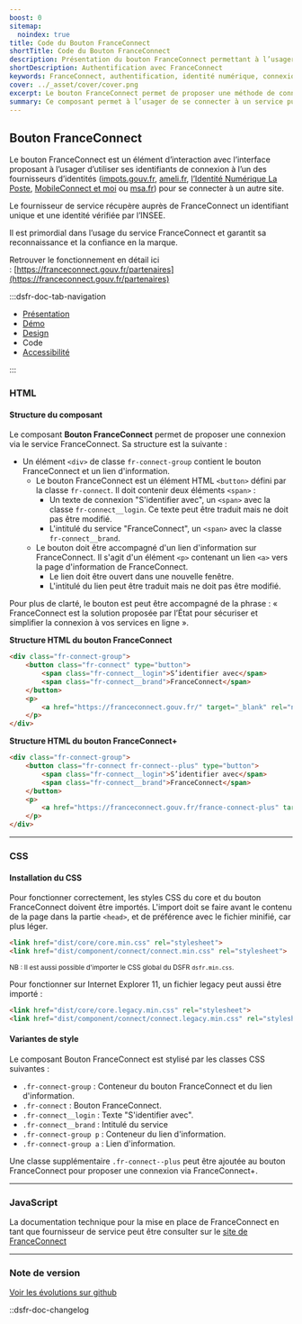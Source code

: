 ```yaml
---
boost: 0
sitemap:
  noindex: true
title: Code du Bouton FranceConnect
shortTitle: Code du Bouton FranceConnect
description: Présentation du bouton FranceConnect permettant à l’usager de s’authentifier via un fournisseur d’identité officiel reconnu par l’État.
shortDescription: Authentification avec FranceConnect
keywords: FranceConnect, authentification, identité numérique, connexion, bouton, DSFR, sécurité, accessibilité
cover: ../_asset/cover/cover.png
excerpt: Le bouton FranceConnect permet de proposer une méthode de connexion sécurisée en utilisant l’identité numérique d’un fournisseur agréé. Il s’intègre dans les interfaces comme premier choix d’authentification.
summary: Ce composant permet à l’usager de se connecter à un service public en ligne via FranceConnect, solution officielle d’identification. Il garantit la fiabilité de l’identité transmise et s’intègre comme option d’authentification prioritaire. Le bouton suit des règles d’intégration strictes pour assurer sa clarté, éviter toute confusion avec d’autres services et maintenir la confiance dans la marque FranceConnect.
---
```


## Bouton FranceConnect

Le bouton FranceConnect est un élément d’interaction avec l’interface proposant à l’usager d’utiliser ses identifiants de connexion à l’un des fournisseurs d’identités ([impots.gouv.fr](http://impots.gouv.fr/), [ameli.fr](http://ameli.fr/), [l’Identité Numérique La Poste](https://lidentitenumerique.laposte.fr/), [MobileConnect et moi](https://www.yris.eu/fr/) ou [msa.fr](http://msa.fr/)) pour se connecter à un autre site.

Le fournisseur de service récupère auprès de FranceConnect un identifiant unique et une identité vérifiée par l’INSEE.

Il est primordial dans l’usage du service FranceConnect et garantit sa reconnaissance et la confiance en la marque.

Retrouver le fonctionnement en détail ici : [https://franceconnect.gouv.fr/partenaires](https://franceconnect.gouv.fr/partenaires)

:::dsfr-doc-tab-navigation

- [Présentation](../index.md)
- [Démo](../demo/index.md)
- [Design](../design/index.md)
- Code
- [Accessibilité](../accessibility/index.md)

:::

### HTML

#### Structure du composant

Le composant **Bouton FranceConnect** permet de proposer une connexion via le service FranceConnect. Sa structure est la suivante :

- Un élément `<div>` de classe `fr-connect-group` contient le bouton FranceConnect et un lien d'information.
  - Le bouton FranceConnect est un élément HTML `<button>` défini par la classe `fr-connect`. Il doit contenir deux éléments `<span>` :
    - Un texte de connexion "S'identifier avec", un `<span>` avec la classe `fr-connect__login`. Ce texte peut être traduit mais ne doit pas être modifié.
    - L'intitulé du service "FranceConnect", un `<span>` avec la classe `fr-connect__brand`.
  - Le bouton doit être accompagné d'un lien d'information sur FranceConnect. Il s'agit d'un élément `<p>` contenant un lien `<a>` vers la page d'information de FranceConnect.
    - Le lien doit être ouvert dans une nouvelle fenêtre.
    - L'intitulé du lien peut être traduit mais ne doit pas être modifié.

Pour plus de clarté, le bouton est peut être accompagné de la phrase :
« FranceConnect est la solution proposée par l’État pour sécuriser et simplifier la connexion à vos services en ligne ».

**Structure HTML du bouton FranceConnect**

```HTML
<div class="fr-connect-group">
    <button class="fr-connect" type="button">
        <span class="fr-connect__login">S’identifier avec</span>
        <span class="fr-connect__brand">FranceConnect</span>
    </button>
    <p>
        <a href="https://franceconnect.gouv.fr/" target="_blank" rel="noopener" title="Qu’est-ce que FranceConnect ? - nouvelle fenêtre">Qu’est-ce que FranceConnect ?</a>
    </p>
</div>
```

**Structure HTML du bouton FranceConnect+**

```HTML
<div class="fr-connect-group">
    <button class="fr-connect fr-connect--plus" type="button">
        <span class="fr-connect__login">S’identifier avec</span>
        <span class="fr-connect__brand">FranceConnect</span>
    </button>
    <p>
        <a href="https://franceconnect.gouv.fr/france-connect-plus" target="_blank" rel="noopener" title="Qu’est-ce que FranceConnect+ ? - nouvelle fenêtre">Qu’est-ce que FranceConnect+ ?</a>
    </p>
</div>
```

---

### CSS

#### Installation du CSS

Pour fonctionner correctement, les styles CSS du core et du bouton FranceConnect doivent être importés.
L'import doit se faire avant le contenu de la page dans la partie `<head>`, et de préférence avec le fichier minifié, car plus léger.

```HTML
<link href="dist/core/core.min.css" rel="stylesheet">
<link href="dist/component/connect/connect.min.css" rel="stylesheet">
```

<small>NB : Il est aussi possible d'importer le CSS global du DSFR `dsfr.min.css`.</small>

Pour fonctionner sur Internet Explorer 11, un fichier legacy peut aussi être importé :

```HTML
<link href="dist/core/core.legacy.min.css" rel="stylesheet">
<link href="dist/component/connect/connect.legacy.min.css" rel="stylesheet">
```

#### Variantes de style

Le composant Bouton FranceConnect est stylisé par les classes CSS suivantes :

- `.fr-connect-group` : Conteneur du bouton FranceConnect et du lien d'information.
- `.fr-connect` : Bouton FranceConnect.
- `.fr-connect__login` : Texte "S'identifier avec".
- `.fr-connect__brand` : Intitulé du service
- `.fr-connect-group p` : Conteneur du lien d'information.
- `.fr-connect-group a` : Lien d'information.

Une classe supplémentaire `.fr-connect--plus` peut être ajoutée au bouton FranceConnect pour proposer une connexion via FranceConnect+.

---

### JavaScript

La documentation technique pour la mise en place de FranceConnect en tant que fournisseur de service peut être consulter sur le [site de FranceConnect](https://partenaires.franceconnect.gouv.fr/fcp/fournisseur-service)

---

### Note de version

[Voir les évolutions sur github](https://github.com/GouvernementFR/dsfr/pulls?q=is%3Apr+is%3Aclosed+is%3Amerged+connect+)

::dsfr-doc-changelog


